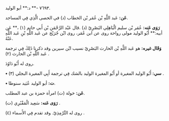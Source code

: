 ٧٦٩٣ -** د:** أبو الوليد.

**عَن:** عَبد اللَّهِ بْن عُمَر بْن الخطاب (د) في الحصى الَّذِي فِي المساجد.

**رَوَى عَنه:** عُمَر بْن سليم الْبَاهِلِي البَصْرِيّ (د) .قال عَبْد الرَّحْمَنِ بْن أَبي حاتم (١) ،** عَن أبيه:** أَبُو الوليد مولى رواحة روى عن ابن عُمَر، روى ابْن جُرَيْج عن عَبد اللَّهِ بْنِ عَبد اللَّهِ عَنْهُ.

**وَقَال غيره:** هو عَبد اللَّهِ بْن الحارث البَصْرِيّ نسيب ابْن سيرين وقد ذكرنا ذَلِكَ فِي ترجمة عَبد اللَّهِ بْن الحارث (٢) .

روى له أَبُو دَاوُدَ.

**• سي:** أَبُو الوليد المغيرة أو أَبُو المغيرة الوليد بالشك فِي ترجمة أَبِي المغيرة البجلي (٣) .

**• ت:** أبو الوليد عُبَيد سنوطا.

**عَن:** خولة (ت) امرأة حمزة بن عبد المطلب.

**رَوَى عَنه:** سَعِيد الْمَقْبُرِي (ت) .

روى له التِّرْمِذِيّ. وقد تقدم فِي الأَسماء (٤) .